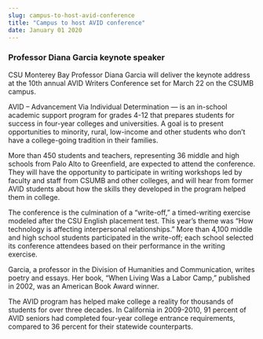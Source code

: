 ```yaml
---
slug: campus-to-host-avid-conference
title: "Campus to host AVID conference"
date: January 01 2020
---
```


 
<h3>Professor Diana Garcia keynote speaker</h3>
<p>
  CSU Monterey Bay Professor Diana Garcia will deliver the keynote address at
  the 10th annual AVID Writers Conference set for March 22 on the CSUMB campus.
</p>
<p>
  AVID – Advancement Via Individual Determination — is an in-school academic
  support program for grades 4-12 that prepares students for success in
  four-year colleges and universities. A goal is to present opportunities to
  minority, rural, low-income and other students who don’t have a college-going
  tradition in their families.
</p>
<p>
  More than 450 students and teachers, representing 36 middle and high schools
  from Palo Alto to Greenfield, are expected to attend the conference. They will
  have the opportunity to participate in writing workshops led by faculty and
  staff from CSUMB and other colleges, and will hear from former AVID students
  about how the skills they developed in the program helped them in college.
</p>
<p>
  The conference is the culmination of a “write-off,” a timed-writing exercise
  modeled after the CSU English placement test. This year’s theme was “How
  technology is affecting interpersonal relationships.” More than 4,100 middle
  and high school students participated in the write-off; each school selected
  its conference attendees based on their performance in the writing exercise.
</p>
<p>
  Garcia, a professor in the Division of Humanities and Communication, writes
  poetry and essays. Her book, “When Living Was a Labor Camp,” published in
  2002, was an American Book Award winner.
</p>
<p>
  The AVID program has helped make college a reality for thousands of students
  for over three decades. In California in 2009-2010, 91 percent of AVID seniors
  had completed four-year college entrance requirements, compared to 36 percent
  for their statewide counterparts.
</p>
 
